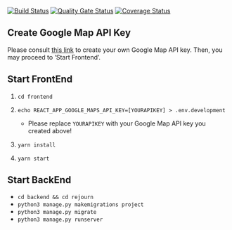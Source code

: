 [![Build Status](https://travis-ci.com/swsnu/swpp2021-team1.svg?branch=master)](https://app.travis-ci.com/swsnu/swpp2021-team1)
[![Quality Gate Status](https://sonarcloud.io/api/project_badges/measure?project=swsnu_swpp2021-team1&metric=alert_status)](https://sonarcloud.io/dashboard?id=swsnu_swpp2021-team1)
[![Coverage Status](https://coveralls.io/repos/github/swsnu/swpp2021-team1/badge.svg?branch=master)](https://coveralls.io/github/swsnu/swpp2021-team1?branch=master)

## Create Google Map API Key

Please consult [this link](https://developers.google.com/maps/documentation/javascript/get-api-key#creating-api-keys) to create your own Google Map API key. Then, you may proceed to ‘Start Frontend’.

## Start FrontEnd

1. `cd frontend`
2. `echo REACT_APP_GOOGLE_MAPS_API_KEY=[YOURAPIKEY] > .env.development `
   - Please replace `YOURAPIKEY` with your Google Map API key you created above!

2. `yarn install`

3. `yarn start`

## Start BackEnd

- `cd backend && cd rejourn`
- `python3 manage.py makemigrations project`
- `python3 manage.py migrate`
- `python3 manage.py runserver`

